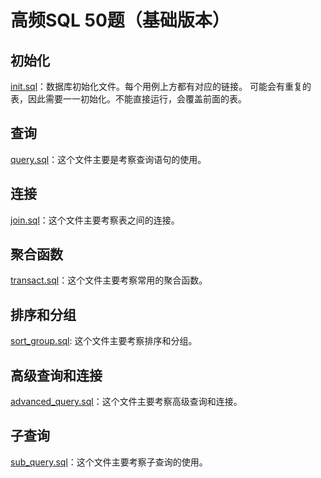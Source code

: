 # 高频SQL 50题（基础版本）

## 初始化

[init.sql](src/init.sql)：数据库初始化文件。每个用例上方都有对应的链接。
可能会有重复的表，因此需要一一初始化。不能直接运行，会覆盖前面的表。

## 查询

[query.sql](src/query.sql)：这个文件主要是考察查询语句的使用。

## 连接

[join.sql](src/join.sql)：这个文件主要考察表之间的连接。

## 聚合函数

[transact.sql](src/transact.sql)：这个文件主要考察常用的聚合函数。

## 排序和分组

[sort_group.sql](src/sort_group.sql): 这个文件主要考察排序和分组。

## 高级查询和连接

[advanced_query.sql](src/advanced_query.sql)：这个文件主要考察高级查询和连接。

## 子查询

[sub_query.sql](src/sub_query.sql)：这个文件主要考察子查询的使用。
